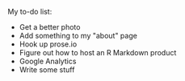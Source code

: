 My to-do list:

- Get a better photo
- Add something to my "about" page
- Hook up prose.io
- Figure out how to host an R Markdown product
- Google Analytics
- Write some stuff
